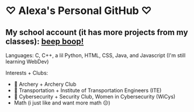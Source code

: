 # ♡ Alexa's Personal GitHub ♡ 

<!--
**DuckDuck94/DuckDuck94** is a ✨ _special_ ✨ repository because its `README.md` (this file) appears on your GitHub profile.

Here are some ideas to get you started:

- 🔭 I’m currently working on ...
- 🌱 I’m currently learning ...
- 👯 I’m looking to collaborate on ...
- 🤔 I’m looking for help with ...
- 💬 Ask me about ...
- 📫 How to reach me: ...
- 😄 Pronouns: ...
- ⚡ Fun fact: ...
-->

## My school account (it has more projects from my classes): [beep boop!](https://github.com/AlexaB808)

Languages: C, C++, a lil Python, HTML, CSS, Java, and Javascript (I'm still learning WebDev)

Interests + Clubs:
- 🎯 Archery + Archery Club
- 🚆 Transportation + Institute of Transportation Engineers (ITE)
- 🔐 Cybersecurity + Security Club, Women in Cybersecurity (WiCys)
- Math (i just like and want more math 😔) 
